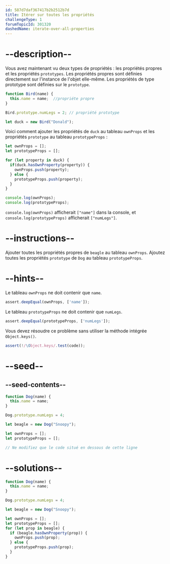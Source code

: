 ```yaml
---
id: 587d7daf367417b2b2512b7d
title: Itérer sur toutes les propriétés
challengeType: 1
forumTopicId: 301320
dashedName: iterate-over-all-properties
---
```


# --description--

Vous avez maintenant vu deux types de propriétés : les propriétés propres et les propriétés `prototypes`. Les propriétés propres sont définies directement sur l'instance de l'objet elle-même. Les propriétés de type prototype sont définies sur le `prototype`.

```js
function Bird(name) {
  this.name = name;  //propriéte propre
}

Bird.prototype.numLegs = 2; // propriété prototype 

let duck = new Bird("Donald");
```

Voici comment ajouter les propriétés de `duck` au tableau `ownProps` et les propriétés `prototype` au tableau `prototypeProps` :

```js
let ownProps = [];
let prototypeProps = [];

for (let property in duck) {
  if(duck.hasOwnProperty(property)) {
    ownProps.push(property);
  } else {
    prototypeProps.push(property);
  }
}

console.log(ownProps);
console.log(prototypeProps);
```

`console.log(ownProps)` afficherait `["name"]` dans la console, et `console.log(prototypeProps)` afficherait `["numLegs"]`.

# --instructions--

Ajouter toutes les propriétés propres de `beagle` au tableau `ownProps`. Ajoutez toutes les propriétés `prototype` de `Dog` au tableau `prototypeProps`.

# --hints--

Le tableau `ownProps` ne doit contenir que `name`.

```js
assert.deepEqual(ownProps, ['name']);
```

Le tableau `prototypeProps` ne doit contenir que `numLegs`.

```js
assert.deepEqual(prototypeProps, ['numLegs']);
```

Vous devez résoudre ce problème sans utiliser la méthode intégrée `Object.keys()`.

```js
assert(!/\Object.keys/.test(code));
```

# --seed--

## --seed-contents--

```js
function Dog(name) {
  this.name = name;
}

Dog.prototype.numLegs = 4;

let beagle = new Dog("Snoopy");

let ownProps = [];
let prototypeProps = [];

// Ne modifiez que le code situé en dessous de cette ligne
```

# --solutions--

```js
function Dog(name) {
  this.name = name;
}

Dog.prototype.numLegs = 4;

let beagle = new Dog("Snoopy");

let ownProps = [];
let prototypeProps = [];
for (let prop in beagle) {
  if (beagle.hasOwnProperty(prop)) {
    ownProps.push(prop);
  } else {
    prototypeProps.push(prop);
  }
}
```
